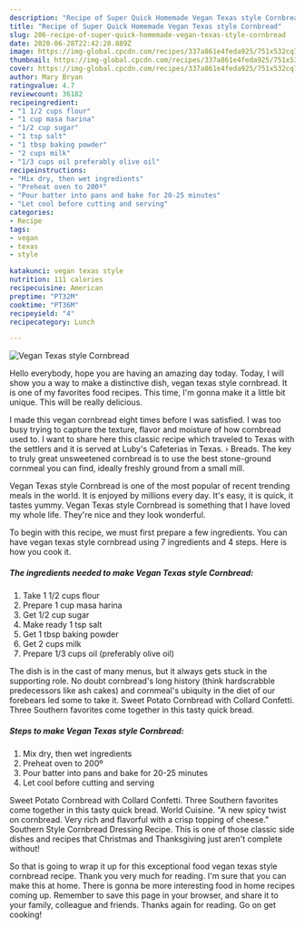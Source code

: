```yaml
---
description: "Recipe of Super Quick Homemade Vegan Texas style Cornbread"
title: "Recipe of Super Quick Homemade Vegan Texas style Cornbread"
slug: 206-recipe-of-super-quick-homemade-vegan-texas-style-cornbread
date: 2020-06-28T22:42:28.889Z
image: https://img-global.cpcdn.com/recipes/337a861e4feda925/751x532cq70/vegan-texas-style-cornbread-recipe-main-photo.jpg
thumbnail: https://img-global.cpcdn.com/recipes/337a861e4feda925/751x532cq70/vegan-texas-style-cornbread-recipe-main-photo.jpg
cover: https://img-global.cpcdn.com/recipes/337a861e4feda925/751x532cq70/vegan-texas-style-cornbread-recipe-main-photo.jpg
author: Mary Bryan
ratingvalue: 4.7
reviewcount: 36182
recipeingredient:
- "1 1/2 cups flour"
- "1 cup masa harina"
- "1/2 cup sugar"
- "1 tsp salt"
- "1 tbsp baking powder"
- "2 cups milk"
- "1/3 cups oil preferably olive oil"
recipeinstructions:
- "Mix dry, then wet ingredients"
- "Preheat oven to 200º"
- "Pour batter into pans and bake for 20-25 minutes"
- "Let cool before cutting and serving"
categories:
- Recipe
tags:
- vegan
- texas
- style

katakunci: vegan texas style 
nutrition: 111 calories
recipecuisine: American
preptime: "PT32M"
cooktime: "PT36M"
recipeyield: "4"
recipecategory: Lunch

---
```



![Vegan Texas style Cornbread](https://img-global.cpcdn.com/recipes/337a861e4feda925/751x532cq70/vegan-texas-style-cornbread-recipe-main-photo.jpg)

Hello everybody, hope you are having an amazing day today. Today, I will show you a way to make a distinctive dish, vegan texas style cornbread. It is one of my favorites food recipes. This time, I'm gonna make it a little bit unique. This will be really delicious.

I made this vegan cornbread eight times before I was satisfied. I was too busy trying to capture the texture, flavor and moisture of how cornbread used to. I want to share here this classic recipe which traveled to Texas with the settlers and it is served at Luby&#39;s Cafeterias in Texas. › Breads. The key to truly great unsweetened cornbread is to use the best stone-ground cornmeal you can find, ideally freshly ground from a small mill.

Vegan Texas style Cornbread is one of the most popular of recent trending meals in the world. It is enjoyed by millions every day. It's easy, it is quick, it tastes yummy. Vegan Texas style Cornbread is something that I have loved my whole life. They're nice and they look wonderful.


To begin with this recipe, we must first prepare a few ingredients. You can have vegan texas style cornbread using 7 ingredients and 4 steps. Here is how you cook it.

<!--inarticleads1-->

##### The ingredients needed to make Vegan Texas style Cornbread:

1. Take 1 1/2 cups flour
1. Prepare 1 cup masa harina
1. Get 1/2 cup sugar
1. Make ready 1 tsp salt
1. Get 1 tbsp baking powder
1. Get 2 cups milk
1. Prepare 1/3 cups oil (preferably olive oil)


The dish is in the cast of many menus, but it always gets stuck in the supporting role. No doubt cornbread&#39;s long history (think hardscrabble predecessors like ash cakes) and cornmeal&#39;s ubiquity in the diet of our forebears led some to take it. Sweet Potato Cornbread with Collard Confetti. Three Southern favorites come together in this tasty quick bread. 

<!--inarticleads2-->

##### Steps to make Vegan Texas style Cornbread:

1. Mix dry, then wet ingredients
1. Preheat oven to 200º
1. Pour batter into pans and bake for 20-25 minutes
1. Let cool before cutting and serving


Sweet Potato Cornbread with Collard Confetti. Three Southern favorites come together in this tasty quick bread. World Cuisine. &#34;A new spicy twist on cornbread. Very rich and flavorful with a crisp topping of cheese.&#34; Southern Style Cornbread Dressing Recipe. This is one of those classic side dishes and recipes that Christmas and Thanksgiving just aren&#39;t complete without! 

So that is going to wrap it up for this exceptional food vegan texas style cornbread recipe. Thank you very much for reading. I'm sure that you can make this at home. There is gonna be more interesting food in home recipes coming up. Remember to save this page in your browser, and share it to your family, colleague and friends. Thanks again for reading. Go on get cooking!

